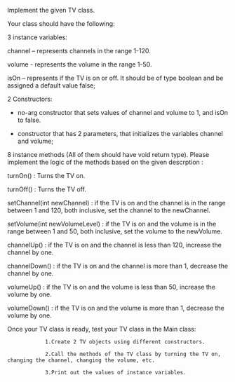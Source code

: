 Implement the given TV class.

Your class should have the following:

3 instance variables:

channel – represents channels in the range 1-120. 

volume - represents the volume in the range 1-50. 

isOn – represents if the TV is on or off. It should be of type boolean and be assigned a default value false;



2 Constructors:

 - no-arg constructor that sets values of channel and volume to 1, and isOn to false.

- constructor that has 2 parameters, that initializes the variables channel and volume;



8 instance methods (All of them should have void return type). Please implement the logic of the methods based  on the given descrption :

turnOn() : Turns the TV on.

turnOff() : Turns the TV off.

setChannel(int newChannel) : if the TV is on and the channel is in the range between 1 and 120, both inclusive, set the channel to the newChannel.

setVolume(int newVolumeLevel) : if the TV is on and the volume is in the range between 1 and 50, both inclusive, set the volume to the newVolume.

channelUp() : if the TV is on and the channel is less than 120, increase the channel by one.

channelDown() : if the TV is on and the channel is more than 1, decrease the channel by one.

volumeUp() : if the TV is on and the volume is less than 50, increase the volume by one.

volumeDown() : if the TV is on and the volume is more than 1, decrease the volume by one.

 

Once your TV class is ready, test your TV class in the Main class:

                1.Create 2 TV objects using different constructors.

                2.Call the methods of the TV class by turning the TV on, changing the channel, changing the volume, etc.

                3.Print out the values of instance variables. 